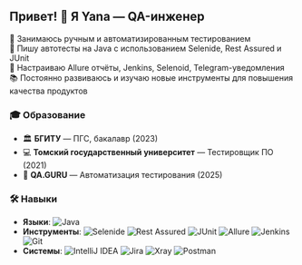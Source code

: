 ## Привет! 👋 Я Yana — QA-инженер
🎯 Занимаюсь ручным и автоматизированным тестированием  
🧪 Пишу автотесты на Java с использованием Selenide, Rest Assured и JUnit  
🚀 Настраиваю Allure отчёты, Jenkins, Selenoid, Telegram-уведомления  
📚 Постоянно развиваюсь и изучаю новые инструменты для повышения качества продуктов  

### 🎓 Образование  
- 🏛 **БГИТУ** — ПГС, бакалавр (2023)  
- 💻 **Томский государственный университет** — Тестировщик ПО (2021)  
- 🚀 **QA.GURU** — Автоматизация тестирования (2025)

### 🛠️ Навыки
- **Языки**: ![Java](https://img.shields.io/badge/Java-007396?style=flat-square&logo=java&logoColor=white)
- **Инструменты**: ![Selenide](https://img.shields.io/badge/Selenide-1e6bbf?style=flat-square&logo=selenide&logoColor=white) ![Rest Assured](https://img.shields.io/badge/Rest%20Assured-00a88d?style=flat-square&logo=rest-assured&logoColor=white) ![JUnit](https://img.shields.io/badge/JUnit-25A162?style=flat-square&logo=junit5&logoColor=white) ![Allure](https://img.shields.io/badge/Allure-1f72b6?style=flat-square&logo=allure&logoColor=white) ![Jenkins](https://img.shields.io/badge/Jenkins-FF8800?style=flat-square&logo=jenkins&logoColor=white) ![Git](https://img.shields.io/badge/Git-F05032?style=flat-square&logo=git&logoColor=white)
- **Системы**: ![IntelliJ IDEA](https://img.shields.io/badge/IntelliJ%20IDEA-000000?style=flat-square&logo=intellijidea&logoColor=white) ![Jira](https://img.shields.io/badge/Jira-0052CC?style=flat-square&logo=jira&logoColor=white) ![Xray](https://img.shields.io/badge/Xray-0033cc?style=flat-square&logo=xray&logoColor=white) ![Postman](https://img.shields.io/badge/Postman-FF6C37?style=flat-square&logo=postman&logoColor=white)
 
